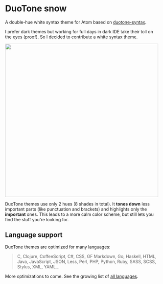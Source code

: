 # DuoTone snow

A double-hue white syntax theme for Atom based on [duotone-syntax](https://github.com/simurai/duotone-syntax).

I prefer dark themes but working for full days in dark IDE take their toll on the eyes ([proof](http://ux.stackexchange.com/questions/53264/dark-or-white-color-theme-is-better-for-the-eyes)). So I decided to contribute a white syntax theme.

<img src="https://raw.githubusercontent.com/nielsenramon/duotone-snow/master/promo.png" width="500" />

DuoTone themes use only 2 hues (8 shades in total). It __tones down__ less important parts (like punctuation and brackets) and highlights only the __important__ ones. This leads to a more calm color scheme, but still lets you find the stuff you're looking for.

## Language support

DuoTone themes are optimized for many languages:

> C, Clojure, CoffeeScript, C#, CSS, GF Markdown, Go, Haskell, HTML, Java, JavaScript, JSON, Less, Perl, PHP, Python, Ruby, SASS, SCSS, Stylus, XML, YAML...

More optimizations to come. See the growing list of [all languages](/styles/languages).
